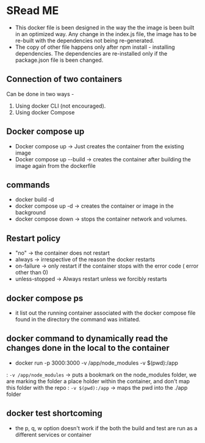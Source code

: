 # SRead ME

 - This docker file is been designed in the way the the image is been built in an optimized way. Any change in the index.js file, the image has to be re-built with the dependencies not being re-generated. 
 - The copy of other file happens only after npm install - installing dependencies. The dependencies are re-installed only if the package.json file is been changed.

 ## Connection of two containers

 Can be done in two ways -
 1. Using docker CLI (not encouraged).
 2. Using docker Compose 

 ## Docker compose up 
 - Docker compose up -> Just creates the container from the existing image
 - Docker compose up --build -> creates the container after building the image again from the dockerfile

 ## commands

 - docker build -d <image name or image id>
 - docker compose up -d   -> creates the container or image in the background
 - docker compose down  -> stops the container network and volumes.

 ## Restart policy
 - "no" -> the container does not restart
 - always -> irrespective of the reason the docker restarts
 - on-failure -> only restart if the container stops with the error code ( error other than 0)
 - unless-stopped -> Always restart unless we forcibly restarts

 ## docker compose ps
  - it list out the running container associated with the docker compose file found in the directory the command was initiated.

## docker command to dynamically read the changes done in the local to the container 
- docker run -p 3000:3000 -v /app/node_modules -v $(pwd):/app  <imageID>

: `-v /app/node_modules` -> puts a bookmark on the node_modules folder, we are marking the folder a place holder within the container, and don't map this folder with the repo
: `-v $(pwd):/app` -> maps the pwd into the ./app folder


## docker test shortcoming
 - the p, q, w option doesn't work if the both the build and test are run as a different services or container